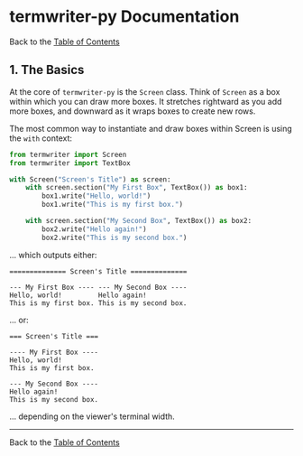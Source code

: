 # termwriter-py Documentation

Back to the [Table of Contents]

## 1. The Basics

At the core of `termwriter-py` is the `Screen` class.  Think of `Screen` as a box
within which you can draw more boxes.  It stretches rightward as you add more
boxes, and downward as it wraps boxes to create new rows.

The most common way to instantiate and draw boxes within Screen is using the
`with` context:

```python
from termwriter import Screen
from termwriter import TextBox

with Screen("Screen's Title") as screen:
    with screen.section("My First Box", TextBox()) as box1:
        box1.write("Hello, world!")
        box1.write("This is my first box.")

    with screen.section("My Second Box", TextBox()) as box2:
        box2.write("Hello again!")
        box2.write("This is my second box.")

```
... which outputs either:

```
============== Screen's Title ==============
                                            
--- My First Box ---- --- My Second Box ----
Hello, world!         Hello again!          
This is my first box. This is my second box.
```
... or:

```
=== Screen's Title ===
                      
---- My First Box ----
Hello, world!         
This is my first box. 
                      
--- My Second Box ----
Hello again!          
This is my second box.
```
... depending on the viewer's terminal width.


---

Back to the [Table of Contents]


[Table of Contents]: <https://github.com/markuskimius/termwriter-py/blob/master/doc/README.md>

